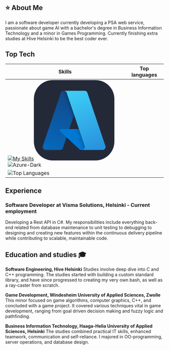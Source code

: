 ## ⭐️ About Me
I am a software developer currently developing a PSA web service, passionate about game AI with a bachelor's degree in Business Information Technology and a minor in Games Programming. Currently finishing extra studies at Hive Helsinki to be the best coder ever.

## Top Tech
| Skills | Top languages |
| --------------- | --------------- |
| [![My Skills](https://skillicons.dev/icons?i=cs,cpp,dotnet,git,c,azure-light,bash-light,docker)](https://skillicons.dev)<svg xmlns="http://www.w3.org/2000/svg" width="256" height="256" fill="none" viewBox="0 0 256 256"><rect width="256" height="256" fill="#242938" rx="60"/><path fill="url(#paint0_linear_159_730)" d="M94.6743 34.0023H153.856L92.4196 216.032C91.7882 217.902 90.586 219.528 88.9824 220.679C87.3788 221.831 85.4545 222.45 83.4803 222.451H37.4223C35.9265 222.451 34.4522 222.095 33.1213 221.412C31.7904 220.729 30.6411 219.74 29.7687 218.525C28.8962 217.31 28.3256 215.905 28.104 214.425C27.8824 212.946 28.0162 211.435 28.4943 210.018L85.7327 40.4209C86.3639 38.5497 87.5662 36.9236 89.1703 35.7717C90.7744 34.6198 92.6995 34.0001 94.6743 34V34.0023Z"/><path fill="#0078D4" d="M180.674 156.095H86.8261C85.9536 156.094 85.101 156.356 84.3795 156.847C83.6579 157.337 83.1008 158.034 82.7807 158.845C82.4606 159.657 82.3923 160.546 82.5848 161.397C82.7773 162.248 83.2217 163.022 83.86 163.616L144.165 219.903C145.92 221.54 148.232 222.451 150.633 222.451H203.774L180.674 156.095Z"/><path fill="url(#paint1_linear_159_730)" d="M94.6745 34.0023C92.6781 33.9946 90.7315 34.6255 89.1192 35.8028C87.5068 36.98 86.3131 38.642 85.7125 40.5459L28.5649 209.863C28.0546 211.286 27.8944 212.81 28.0979 214.308C28.3013 215.805 28.8624 217.232 29.7337 218.466C30.6051 219.701 31.7609 220.708 33.1036 221.401C34.4463 222.095 35.9362 222.455 37.4474 222.451H84.6942C86.4539 222.136 88.0986 221.36 89.4603 220.202C90.822 219.044 91.8519 217.546 92.4448 215.859L103.841 182.273L144.549 220.241C146.255 221.652 148.395 222.433 150.608 222.451H203.551L180.331 156.096L112.642 156.112L154.07 34.0023H94.6745Z"/><path fill="url(#paint2_linear_159_730)" d="M170.264 40.4118C169.634 38.5435 168.434 36.9201 166.832 35.7702C165.23 34.6204 163.308 34.002 161.336 34.0022H95.3792C97.3508 34.0023 99.2727 34.6208 100.874 35.7707C102.476 36.9205 103.677 38.5437 104.307 40.4118L161.548 210.016C162.026 211.433 162.16 212.944 161.939 214.424C161.718 215.904 161.147 217.309 160.275 218.525C159.402 219.74 158.253 220.73 156.922 221.413C155.591 222.096 154.116 222.453 152.62 222.453H218.579C220.075 222.452 221.55 222.096 222.88 221.413C224.211 220.729 225.36 219.739 226.233 218.524C227.105 217.308 227.675 215.903 227.896 214.423C228.118 212.944 227.984 211.433 227.505 210.016L170.264 40.4118Z"/><defs><linearGradient id="paint0_linear_159_730" x1="116.244" x2="54.783" y1="47.967" y2="229.54" gradientUnits="userSpaceOnUse"><stop stop-color="#114A8B"/><stop offset="1" stop-color="#0669BC"/></linearGradient><linearGradient id="paint1_linear_159_730" x1="135.444" x2="121.227" y1="132.585" y2="137.392" gradientUnits="userSpaceOnUse"><stop stop-opacity=".3"/><stop offset=".071" stop-opacity=".2"/><stop offset=".321" stop-opacity=".1"/><stop offset=".623" stop-opacity=".05"/><stop offset="1" stop-opacity="0"/></linearGradient><linearGradient id="paint2_linear_159_730" x1="127.625" x2="195.091" y1="42.671" y2="222.414" gradientUnits="userSpaceOnUse"><stop stop-color="#3CCBF4"/><stop offset="1" stop-color="#2892DF"/></linearGradient></defs></svg>![Azure-Dark](https://github.com/merituulie/merituulie/assets/44494010/b97f0f5e-0eda-4f02-ad80-798a538b8cc5)
 | ![Top Languages](https://github-readme-stats.vercel.app/api/top-langs/?username=merituulie) |

## Experience
### Software Developer at Visma Solutions, Helsinki - Current employment
Developing a Rest API in C#. My responsibilities include everything back-end related from database maintenance to unit testing to debugging to designing and creating new features within the continuous delivery pipeline while contributing to scalable, maintainable code.

## Education and studies 🎓
**Software Engineering, Hive Helsinki**
Studies involve deep dive into C and C++ programming. The studies started with building a custom standard library, and have since progressed to creating my very own bash, as well as a ray-caster from scratch.

**Game Development, Windesheim University of Applied Sciences, Zwolle**
This minor focused on game algorithms, computer graphics, C++, and concluded with a game project. It covered various techniques vital in game development, ranging from goal driven decision making and fuzzy logic and pathfinding.

**Business Information Technology, Haaga-Helia University of Applied Sciences, Helsinki**
The studies combined practical IT skills, enhanced teamwork, communication and self-reliance. I majored in OO-programming, server operations, and database design.
